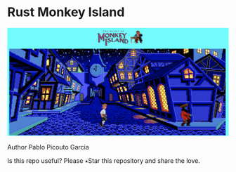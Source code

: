 # Rust Monkey Island

![My image](img/game.png)

Author Pablo Picouto Garcia

Is this repo useful? Please ⭑Star this repository and share the love.

